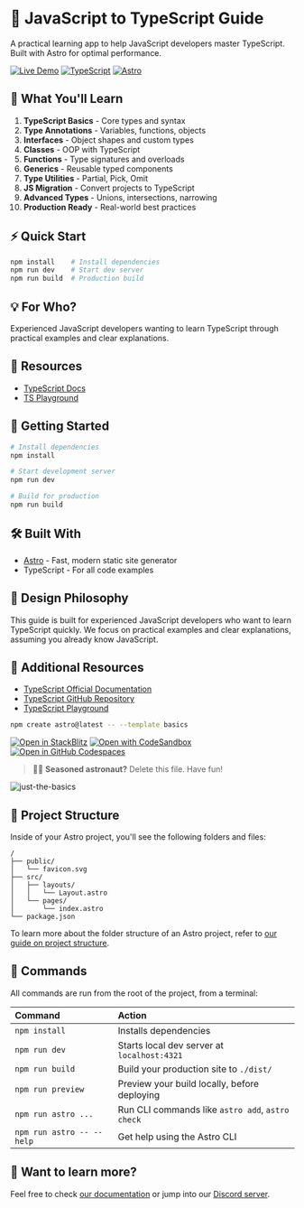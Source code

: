 # 🚀 JavaScript to TypeScript Guide

A practical learning app to help JavaScript developers master TypeScript. Built with Astro for optimal performance.

[![Live Demo](https://img.shields.io/badge/demo-online-green.svg)](https://your-username.github.io/js-to-ts)
[![TypeScript](https://img.shields.io/badge/TypeScript-5.0-blue.svg)](https://www.typescriptlang.org/)
[![Astro](https://img.shields.io/badge/Astro-4.0-orange.svg)](https://astro.build)

## 📘 What You'll Learn

1. **TypeScript Basics** - Core types and syntax
2. **Type Annotations** - Variables, functions, objects
3. **Interfaces** - Object shapes and custom types
4. **Classes** - OOP with TypeScript
5. **Functions** - Type signatures and overloads
6. **Generics** - Reusable typed components
7. **Type Utilities** - Partial, Pick, Omit
8. **JS Migration** - Convert projects to TypeScript
9. **Advanced Types** - Unions, intersections, narrowing
10. **Production Ready** - Real-world best practices

## ⚡ Quick Start

```bash
npm install    # Install dependencies
npm run dev    # Start dev server
npm run build  # Production build
```

## 💡 For Who?

Experienced JavaScript developers wanting to learn TypeScript through practical examples and clear explanations.

## 🔗 Resources

- [TypeScript Docs](https://www.typescriptlang.org/docs/)
- [TS Playground](https://www.typescriptlang.org/play)

## 🚀 Getting Started

```bash
# Install dependencies
npm install

# Start development server
npm run dev

# Build for production
npm run build
```

## 🛠️ Built With

- [Astro](https://astro.build/) - Fast, modern static site generator
- TypeScript - For all code examples

## 📝 Design Philosophy

This guide is built for experienced JavaScript developers who want to learn TypeScript quickly. We focus on practical examples and clear explanations, assuming you already know JavaScript.

## 🔗 Additional Resources

- [TypeScript Official Documentation](https://www.typescriptlang.org/docs/)
- [TypeScript GitHub Repository](https://github.com/microsoft/TypeScript)
- [TypeScript Playground](https://www.typescriptlang.org/play)

```sh
npm create astro@latest -- --template basics
```

[![Open in StackBlitz](https://developer.stackblitz.com/img/open_in_stackblitz.svg)](https://stackblitz.com/github/withastro/astro/tree/latest/examples/basics)
[![Open with CodeSandbox](https://assets.codesandbox.io/github/button-edit-lime.svg)](https://codesandbox.io/p/sandbox/github/withastro/astro/tree/latest/examples/basics)
[![Open in GitHub Codespaces](https://github.com/codespaces/badge.svg)](https://codespaces.new/withastro/astro?devcontainer_path=.devcontainer/basics/devcontainer.json)

> 🧑‍🚀 **Seasoned astronaut?** Delete this file. Have fun!

![just-the-basics](https://github.com/withastro/astro/assets/2244813/a0a5533c-a856-4198-8470-2d67b1d7c554)

## 🚀 Project Structure

Inside of your Astro project, you'll see the following folders and files:

```text
/
├── public/
│   └── favicon.svg
├── src/
│   ├── layouts/
│   │   └── Layout.astro
│   └── pages/
│       └── index.astro
└── package.json
```

To learn more about the folder structure of an Astro project, refer to [our guide on project structure](https://docs.astro.build/en/basics/project-structure/).

## 🧞 Commands

All commands are run from the root of the project, from a terminal:

| Command                   | Action                                           |
| :------------------------ | :----------------------------------------------- |
| `npm install`             | Installs dependencies                            |
| `npm run dev`             | Starts local dev server at `localhost:4321`      |
| `npm run build`           | Build your production site to `./dist/`          |
| `npm run preview`         | Preview your build locally, before deploying     |
| `npm run astro ...`       | Run CLI commands like `astro add`, `astro check` |
| `npm run astro -- --help` | Get help using the Astro CLI                     |

## 👀 Want to learn more?

Feel free to check [our documentation](https://docs.astro.build) or jump into our [Discord server](https://astro.build/chat).
